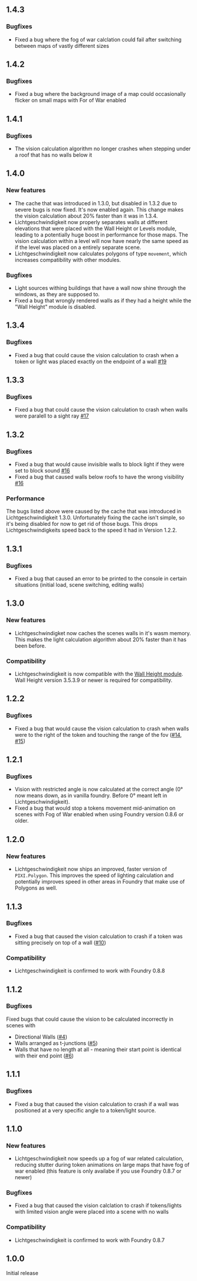 ## 1.4.3
### Bugfixes
- Fixed a bug where the fog of war calclation could fail after switching between maps of vastly different sizes


## 1.4.2
### Bugfixes
- Fixed a bug where the background image of a map could occasionally flicker on small maps with For of War enabled


## 1.4.1
### Bugfixes
- The vision calculation algorithm no longer crashes when stepping under a roof that has no walls below it


## 1.4.0
### New features
- The cache that was introduced in 1.3.0, but disabled in 1.3.2 due to severe bugs is now fixed. It's now enabled again. This change makes the vision calculation about 20% faster than it was in 1.3.4.
- Lichtgeschwindigkeit now properly separates walls at different elevations that were placed with the Wall Height or Levels module, leading to a potentially huge boost in performance for those maps. The vision calculation within a level will now have nearly the same speed as if the level was placed on a entirely separate scene.
- Lichtgeschwindigkeit now calculates polygons of type `movement`, which increases compatibility with other modules.

### Bugfixes
- Light sources withing buildings that have a wall now shine through the windows, as they are supposed to.
- Fixed a bug that wrongly rendered walls as if they had a height while the "Wall Height" module is disabled.


## 1.3.4
### Bugfixes
- Fixed a bug that could cause the vision calculation to crash when a token or light was placed exactly on the endpoint of a wall [#19](https://github.com/manuelVo/foundryvtt-lichtgeschwindigkeit/issues/19)


## 1.3.3
### Bugfixes
- Fixed a bug that could cause the vision calculation to crash when walls were paralell to a sight ray [#17](https://github.com/manuelVo/foundryvtt-lichtgeschwindigkeit/issues/17)


## 1.3.2
### Bugfixes
- Fixed a bug that would cause invisible walls to block light if they were set to block sound [#16](https://github.com/manuelVo/foundryvtt-lichtgeschwindigkeit/issues/16)
- Fixed a bug that caused walls below roofs to have the wrong visibility [#16](https://github.com/manuelVo/foundryvtt-lichtgeschwindigkeit/issues/16)

### Performance
The bugs listed above were caused by the cache that was introduced in Lichtgeschwindigkeit 1.3.0. Unfortunately fixing the cache isn't simple, so it's being disabled for now to get rid of those bugs. This drops Lichtgeschwindigkeits speed back to the speed it had in Version 1.2.2.


## 1.3.1
### Bugfixes
- Fixed a bug that caused an error to be printed to the console in certain situations (initial load, scene switching, editing walls)


## 1.3.0
### New features
- Lichtgeschwindigket now caches the scenes walls in it's wasm memory. This makes the light calculation algorithm about 20% faster than it has been before.

### Compatibility
- Lichtgeschwindigkeit is now compatible with the [Wall Height module](https://foundryvtt.com/packages/wall-height). Wall Height version 3.5.3.9 or newer is required for compatibility.


## 1.2.2
### Bugfixes
- Fixed a bug that would cause the vision calculation to crash when walls were to the right of the token and touching the range of the fov ([#14](https://github.com/manuelVo/foundryvtt-lichtgeschwindigkeit/issues/14), [#15](https://github.com/manuelVo/foundryvtt-lichtgeschwindigkeit/issues/15))


## 1.2.1
### Bugfixes
- Vision with restricted angle is now calculated at the correct angle (0° now means down, as in vanilla foundry. Before 0° meant left in Lichtgeschwindigkeit).
- Fixed a bug that would stop a tokens movement mid-animation on scenes with Fog of War enabled when using Foundry version 0.8.6 or older.

## 1.2.0
### New features
- Lichtgeschwindigkeit now ships an improved, faster version of `PIXI.Polygon`. This improves the speed of lighting calculation and potentially improves speed in other areas in Foundry that make use of Polygons as well.


## 1.1.3
### Bugfixes
- Fixed a bug that caused the vision calculation to crash if a token was sitting precisely on top of a wall ([#10](https://github.com/manuelVo/foundryvtt-lichtgeschwindigkeit/issues/10))

### Compatibility
- Lichtgeschwindigkeit is confirmed to work with Foundry 0.8.8


## 1.1.2
### Bugfixes
Fixed bugs that could cause the vision to be calculated incorrectly in scenes with
- Directional Walls ([#4](https://github.com/manuelVo/foundryvtt-lichtgeschwindigkeit/issues/4))
- Walls arranged as t-junctions ([#5](https://github.com/manuelVo/foundryvtt-lichtgeschwindigkeit/issues/5))
- Walls that have no length at all - meaning their start point is identical with their end point ([#6](https://github.com/manuelVo/foundryvtt-lichtgeschwindigkeit/issues/6))


## 1.1.1
### Bugfixes
- Fixed a bug that caused the vision calculation to crash if a wall was positioned at a very specific angle to a token/light source.


## 1.1.0
### New features
- Lichtgeschwindigkeit now speeds up a fog of war related calculation, reducing stutter during token animations on large maps that have fog of war enabled (this feature is only availabe if you use Foundry 0.8.7 or newer)

### Bugfixes
- Fixed a bug that caused the vision calclation to crash if tokens/lights with limited vision angle were placed into a scene with no walls

### Compatibility
- Lichtgeschwindigkeit is confirmed to work with Foundry 0.8.7


## 1.0.0
Initial release
